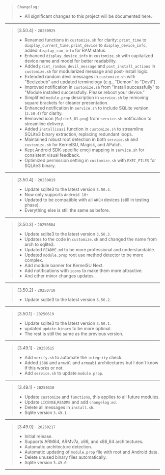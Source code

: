 > `Changelog:`
> - All significant changes to this project will be documented here.
---

> [3.50.4] - `20250925`
>
> - Renamed functions in `customize.sh` for clarity: `print_time` to `display_current_time`, `print_device` to `display_device_info`, added `display_ram_info` for RAM status.  
> - Enhanced `display_device_info` in `customize.sh` with capitalized device name and model for better readability.  
> - Added `print_random_devil_message` and `post_install_actions` in `customize.sh` for modularized message and post-install logic.  
> - Extended random devil messages in `customize.sh` with "Beelzebub" and updated terminology (e.g., "Demon" to "Devil").  
> - Improved notification in `customize.sh` from "Install successfully" to "Module installed successfully. Please reboot your device."  
> - Simplified `module.prop` description in `service.sh` by removing square brackets for cleaner presentation.  
> - Enhanced notification in `service.sh` to include SQLite version (`3.50.4`) for clarity.  
> - Removed icon (`Sqlite3_01.png`) from `service.sh` notification to streamline delivery.  
> - Added `installisasi` function in `customize.sh` to streamline SQLite3 binary extraction, replacing redundant loops.  
> - Maintained robust root detection in both `service.sh` and `customize.sh` for KernelSU, Magisk, and APatch.  
> - Kept Android SDK-specific emoji mapping in `service.sh` for consistent visual feedback.  
> - Optimized permission setting in `customize.sh` with `EXEC_FILES` for SQLite3 binary.
---

> [3.50.4] - `20250819`
>
> - Update sqlite3 to the latest version `3.50.4`.
> - Now only supports `Android 10+`
> - Updated to be compatible with all `ARCH` devices (still in testing phase).
> - Everything else is still the same as before.
---

> [3.50.3] - `20250804`
>
> - Update sqlite3 to the latest version `3.50.3`.
> - Updates to the code in `customize.sh` and changed the name from arch to sqlite3.
> - Updated `README.md` to be more professional and understandable.
> - Updated `module.prop` root use method detector to be more complex.
> - Add module banner for KernelSU Next.
> - Add notifications with `icons` to make them more attractive.
> - And other minor changes updates.
---

> [3.50.2] - `20250710`
>
> - Update sqlite3 to the latest version `3.50.2`.
---

> [3.50.1] - `20250619`
>
> - Update sqlite3 to the latest version `3.50.1`.
> - updated `update-binary` to be more optimal.
> - The rest is still the same as the previous version.
---

> [3.49.1] - `20250515`
>
> - Add `verify.sh` to automate the `integrity` check.
> - Added `i386` and `armv8l` and `armeabi` architectures but I don't know if this works or not.
> - Add `service.sh` to update `module.prop`.
---

> [3.49.1] - `20250310`
>
> - Update `customize` and `functions`, this applies to all future modules.
> - Update `LICENSE`,`README` and add `changelog.md`.
> - Delete all messages in `install.sh`.
> - Sqlite version `3.49.1`.
---

> [3.49.0] - `20250217`
>
> - Initial release.
> - Supports ARM64, ARMv7a, x86, and x86_64 architectures.
> - Automatic architecture detection.
> - Automatic updating of `module.prop` file with root and Android data.
> - Delete unused binary files automatically.
> - Sqlite version `3.49.0`.
---